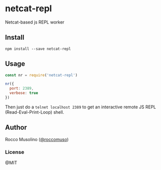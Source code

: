# netcat-repl
Netcat-based js REPL worker


## Install

    npm install --save netcat-repl

## Usage

```javascript
const nr = require('netcat-repl')

nr({
  port: 2389,
  verbose: true
})
```

Then just do a `telnet localhost 2389` to get an interactive remote JS REPL (Read-Eval-Print-Loop) shell.

## Author

Rocco Musolino ([@roccomuso](https://twitter.com/roccomuso))

### License

@MIT
